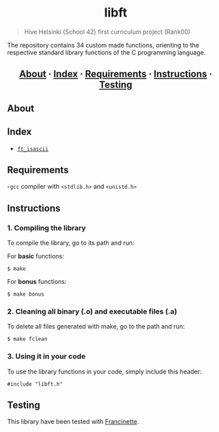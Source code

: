 <h1 align="center">libft</h1>

> Hive Helsinki (School 42) first curriculum project (Rank00)

The repository contains 34 custom made functions, orienting to the respective standard library functions of the C programming language. 

<h2 align="center">
	<a href="#about">About</a>
	<span> · </span>
	<a href="#index">Index</a>
	<span> · </span>
	<a href="#requirements">Requirements</a>
	<span> · </span>
	<a href="#instructions">Instructions</a>
	<span> · </span>
	<a href="#testing">Testing</a>
</h2>

## About

## Index
* [`ft_isascii`](https://github.com/Nipsu24/libft/blob/master/ft_isascii.c)

## Requirements
-`gcc` compiler
with `<stdlib.h>` and `<unistd.h>` 

## Instructions

### 1. Compiling the library

To compile the library, go to its path and run:

For __basic__ functions:
```
$ make
```

For __bonus__ functions:
```
$ make bonus
```

### 2. Cleaning all binary (.o) and executable files (.a)

To delete all files generated with make, go to the path and run:
```
$ make fclean
```

### 3. Using it in your code

To use the library functions in your code, simply include this header:
```
#include "libft.h"
```

## Testing
This library have been tested with [Francinette](https://github.com/xicodomingues/francinette).
